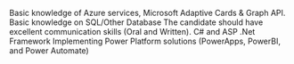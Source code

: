 Basic knowledge of Azure services, Microsoft Adaptive Cards & Graph API.
Basic knowledge on SQL/Other Database
The candidate should have excellent communication skills (Oral and Written).
C# and ASP .Net Framework
Implementing Power Platform solutions (PowerApps, PowerBI, and Power Automate)
